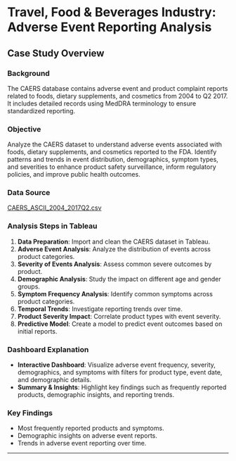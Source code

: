 # Travel, Food & Beverages Industry: Adverse Event Reporting Analysis

## Case Study Overview

### **Background**
The CAERS database contains adverse event and product complaint reports related to foods, dietary supplements, and cosmetics from 2004 to Q2 2017. It includes detailed records using MedDRA terminology to ensure standardized reporting.

### **Objective**
Analyze the CAERS dataset to understand adverse events associated with foods, dietary supplements, and cosmetics reported to the FDA. Identify patterns and trends in event distribution, demographics, symptom types, and severities to enhance product safety surveillance, inform regulatory policies, and improve public health outcomes.

### **Data Source**
[CAERS_ASCII_2004_2017Q2.csv](https://drive.google.com/file/d/1KlKIEL4e68XekgMe-rLqlR_JxuYwYQyQ/view?usp=sharing)

### **Analysis Steps in Tableau**
1. **Data Preparation**: Import and clean the CAERS dataset in Tableau.
2. **Adverse Event Analysis**: Analyze the distribution of events across product categories.
3. **Severity of Events Analysis**: Assess common severe outcomes by product.
4. **Demographic Analysis**: Study the impact on different age and gender groups.
5. **Symptom Frequency Analysis**: Identify common symptoms across product categories.
6. **Temporal Trends**: Investigate reporting trends over time.
7. **Product Severity Impact**: Correlate product types with event severity.
8. **Predictive Model**: Create a model to predict event outcomes based on initial reports.

### **Dashboard Explanation**
- **Interactive Dashboard**: Visualize adverse event frequency, severity, demographics, and symptoms with filters for product type, event date, and demographic details.
- **Summary & Insights**: Highlight key findings such as frequently reported products, demographic insights, and reporting trends.

### **Key Findings**
- Most frequently reported products and symptoms.
- Demographic insights on adverse event reports.
- Trends in adverse event reporting over time.

---

